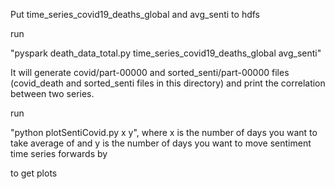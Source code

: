 Put time_series_covid19_deaths_global and avg_senti to hdfs

run

 "pyspark death_data_total.py time_series_covid19_deaths_global avg_senti"

It will generate covid/part-00000 and sorted_senti/part-00000 files (covid_death and sorted_senti files in this directory) and print the correlation between two series.

run

"python plotSentiCovid.py x y", where x is the number of days you want to take average of and y is the number of days you want to move sentiment time series forwards by

to get plots



